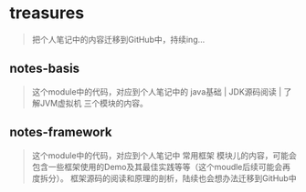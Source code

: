 # treasures
> 把个人笔记中的内容迁移到GitHub中，持续ing...
## notes-basis
> 这个module中的代码，对应到个人笔记中的 java基础 | JDK源码阅读 | 了解JVM虚拟机 三个模块的内容。
## notes-framework
> 这个module中的代码，对应到个人笔记中 常用框架 模块儿的内容，可能会包含一些框架使用的Demo及其最佳实践等等（这个moudle后续可能会再度拆分）。
> 框架源码的阅读和原理的剖析，陆续也会想办法迁移到GitHub中


